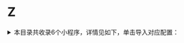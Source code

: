 # Z
<details>
<summary>
本目录共收录6个小程序，详情见如下，单击导入对应配置：
</summary>

- [中国天气网](surge:///install-module?url=https%3A%2F%2Fraw.githubusercontent.com%2FzirawellRule%2FSurge%2FAdblock%2FApplet%2FWechat%2FZ%2F%E4%B8%AD%E5%9B%BD%E5%A4%A9%E6%B0%94%E7%BD%91%2Fweather.sgmodule)
- [中油好客e站](surge:///install-module?url=https%3A%2F%2Fraw.githubusercontent.com%2FzirawellRule%2FSurge%2FAdblock%2FApplet%2FWechat%2FZ%2F%E4%B8%AD%E6%B2%B9%E5%A5%BD%E5%AE%A2e%E7%AB%99%2F95504.sgmodule)
- [中通快递](surge:///install-module?url=https%3A%2F%2Fraw.githubusercontent.com%2FzirawellRule%2FSurge%2FAdblock%2FApplet%2FWechat%2FZ%2F%E4%B8%AD%E9%80%9A%E5%BF%AB%E9%80%92%2Fzto.sgmodule)
- [招行信用卡](surge:///install-module?url=https%3A%2F%2Fraw.githubusercontent.com%2FzirawellRule%2FSurge%2FAdblock%2FApplet%2FWechat%2FZ%2F%E6%8B%9B%E8%A1%8C%E4%BF%A1%E7%94%A8%E5%8D%A1%2Fcmbcc.sgmodule)
- [掌上公交](surge:///install-module?url=https%3A%2F%2Fraw.githubusercontent.com%2FzirawellRule%2FSurge%2FAdblock%2FApplet%2FWechat%2FZ%2F%E6%8E%8C%E4%B8%8A%E5%85%AC%E4%BA%A4%2Fmygolbs.sgmodule)
- [转转](surge:///install-module?url=https%3A%2F%2Fraw.githubusercontent.com%2FzirawellRule%2FSurge%2FAdblock%2FApplet%2FWechat%2FZ%2F%E8%BD%AC%E8%BD%AC%2Fzhuanzhuan.sgmodule)

</details>